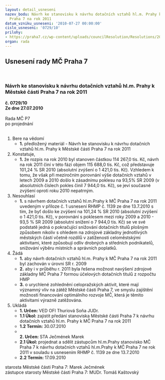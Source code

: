 ```yaml
---
layout: detail_usneseni
nazev_bodu: Návrh ke stanovisku k návrhu dotačních vztahů hl.m. Prahy k Městské části
  Praha 7 na rok 2011
datum_vzniku_usneseni: '2010-07-27 00:00:00'
cislo_usneseni: '0729/10'
prilohy:
- https://praha7.cz/wp-content/uploads/councilResolution/Resolutions/20183/39-10-usnerhmp1139_10.pdf
organ: rada
---
```

<div id="ucUsn_pList" class="usn">
	<span><h2>Usnesení rady MČ Praha 7 </h2>
<br></span><div class="standBody">
<span><h3>Návrh ke stanovisku k návrhu dotačních vztahů hl.m. Prahy k Městské části Praha 7 na rok 2011</h3></span><div class="center">
		<strong>č. 0729/10</strong><br>
	</div>
<div class="center">
		<strong>Ze dne 27.07.2010</strong><br><br>
	</div>Rada MČ P7<br> po projednání<br><br><ol>
<li>Bere na vědomí<ul><li>
<strong>1.</strong> předložený materiál - Návrh ke stanovisku k návrhu dotačních vztahů hl.m. Prahy k Městské části Praha 7 na rok 2011</li></ul>
</li>
<li>Konstatuje,<ul><li>
<strong>1.</strong> že rozpis na rok 2010 byl stanoven částkou 114 267,0 tis. Kč, návrh na rok 2011 činí v této fázi objem 115 688,0 tis. Kč, což představuje 101,24 % SR 2010 (absolutní zvýšení o 1 421,0 tis. Kč). Vzhledem k tomu, že však při meziročním porovnání výše dotačních vztahů v letech 2009 a 2010 došlo k zásadnímu poklesu na 93,5% SR 2009 (v absolutních číslech pokles činil 7 944,0 tis. Kč), se jeví současné zvýšení oproti roku 2010 nepatrným. </li></ul>
</li>
<li>Nesouhlasí<ul><li>
<strong>1.</strong> s návrhem dotačních vztahů hl.m.Prahy k MČ Praha 7 na rok 2011 uvedeným v příloze č. 1 usnesení RHMP č. 1139 ze dne 13.7.2010 s tím, že byť došlo ke zvýšení na 101,24 % SR 2010 (absolutní zvýšení o 1 421,0 tis. Kč), v porovnání s poklesem mezi roky 2009 a 2010 - 93,5 % SR 2009 (absolutní snížení  o 7 944,0 tis. Kč) se ve své podstatě jedná o pokračující snižování dotačních titulů plošným způsobem nikoliv s ohledem na zdrojové základny jednotlivých městských částí včetně rozdílů v zatíženosti celoměstskými aktivitami, které způsobují odliv drobných a středních podnikatelů, snižování výběru místních a správních poplatků.</li></ul>
</li>
<li>Žádá<ul>
<li>
<strong>1.</strong> aby návrh dotačních vztahů hl.m. Prahy k MČ Praha 7 na rok 2011 byl zachován v úrovni SR r. 2009</li>
<li>
<strong>2.</strong> aby i v průběhu r. 2011 byla řešena možnost navýšení zdrojové základny MČ Praha 7 formou účelových dotačních titulů z rozpočtu HMP</li>
<li>
<strong>3.</strong> o urychlené zohlednění celopražských aktivit, které mají významný vliv na zátěž Městské části Praha 7, ve smyslu zajištění možnosti financování optimálního rozvoje MČ, která je těmito aktivitami výrazně zatěžována.</li>
</ul>
</li>
<li>Ukládá<ul>
<li>
<strong>1. Určen: </strong>VED OFI Thuriová Soňa JUDr.</li>
<li>
<strong>1.1 Úkol: </strong>zajistit předání stanoviska Městské části Praha 7 k návrhu dotačních vztahů hl.m. Prahy k MČ Praha 7 na rok 2011</li>
<li>
<strong>1.2 Termín: </strong>30.07.2010</li>
<li>
<strong><br>2. Určen: </strong>STA Ječmének Marek</li>
<li>
<strong>2.1 Úkol: </strong>projednat a sdělit zástupcům hl.m.Prahy stanovisko MČ Praha 7 k návrhu dotačních vztahů hl.m.Prahy k MČ Praha 7 ne rok 2011 v souladu s usnesením RHMP č. 1139 ze dne 13.7.2010</li>
<li>
<strong>2.2 Termín: </strong>17.09.2010</li>
</ul>
</li>
</ol>starosta Městské části Praha 7: Marek Ječmének<br>zástupce starosty Městské části Praha 7: MUDr. Tomáš Kaštovský 
</div>
</div>